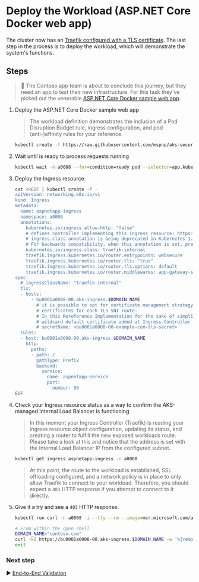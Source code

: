 # Deploy the Workload (ASP.NET Core Docker web app)

The cluster now has an [Traefik configured with a TLS certificate](./08-secret-managment-and-ingress-controller.md). The last step in the process is to deploy the workload, which will demonstrate the system's functions.

## Steps

> :book: The Contoso app team is about to conclude this journey, but they need an app to test their new infrastructure. For this task they've picked out the venerable [ASP.NET Core Docker sample web app](https://github.com/dotnet/dotnet-docker/tree/master/samples/aspnetapp).

1. Deploy the ASP.NET Core Docker sample web app

   > The workload definition demonstrates the inclusion of a Pod Disruption Budget rule, ingress configuration, and pod (anti-)affinity rules for your reference.

   ```bash
   kubectl create -f https://raw.githubusercontent.com/mspnp/aks-secure-baseline/main/workload/aspnetapp.yaml
   ```

1. Wait until is ready to process requests running

   ```bash
   kubectl wait -n a0008 --for=condition=ready pod --selector=app.kubernetes.io/name=aspnetapp --timeout=90s
   ```

1. Deploy the Ingress resource

   ```bash
   cat <<EOF | kubectl create -f -
   apiVersion: networking.k8s.io/v1
   kind: Ingress
   metadata:
     name: aspnetapp-ingress
     namespace: a0008
     annotations:
       kubernetes.io/ingress.allow-http: "false"
       # defines controller implementing this ingress resource: https://docs.microsoft.com/en-us/azure/dev-spaces/how-to/ingress-https-traefik
       # ingress.class annotation is being deprecated in Kubernetes 1.18: https://kubernetes.io/docs/concepts/services-networking/ingress/#deprecated-annotation
       # For backwards compatibility, when this annotation is set, precedence is given over the new field ingressClassName under spec.
       kubernetes.io/ingress.class: traefik-internal
       traefik.ingress.kubernetes.io/router.entrypoints: websecure
       traefik.ingress.kubernetes.io/router.tls: "true"
       traefik.ingress.kubernetes.io/router.tls.options: default
       traefik.ingress.kubernetes.io/router.middlewares: app-gateway-snet@file, gzip-compress@file
   spec:
     # ingressClassName: "traefik-internal"
     tls:
     - hosts:
         - bu0001a0008-00.aks-ingress.$DOMAIN_NAME
           # it is possible to opt for certificate management strategy with dedicated
           # certificates for each TLS SNI route.
           # In this Rereference Implementation for the sake of simplicity we use a
           # wildcard default certificate added at Ingress Controller configuration level which is *.example.com
           # secretName: <bu0001a0008-00-example-com-tls-secret>
     rules:
     - host: bu0001a0008-00.aks-ingress.$DOMAIN_NAME
       http:
         paths:
         - path: /
           pathType: Prefix
           backend:
             service:
               name: aspnetapp-service
               port:
                 number: 80
   EOF
   ```

1. Check your Ingress resource status as a way to confirm the AKS-managed Internal Load Balancer is functioning

   > In this moment your Ingress Controller (Traefik) is reading your ingress resource object configuration, updating its status, and creating a router to fulfill the new exposed workloads route. Please take a look at this and notice that the address is set with the Internal Load Balancer IP from the configured subnet.

   ```bash
   kubectl get ingress aspnetapp-ingress -n a0008
   ```

   > At this point, the route to the workload is established, SSL offloading configured, and a network policy is in place to only allow Traefik to connect to your workload. Therefore, you should expect a `403` HTTP response if you attempt to connect to it directly.

1. Give it a try and see a `403` HTTP response.

   ```bash
   kubectl run curl -n a0008 -i --tty --rm --image=mcr.microsoft.com/azure-cli --limits='cpu=200m,memory=128Mi'
   
   # From within the open shell
   DOMAIN_NAME="contoso.com"
   curl -kI https://bu0001a0008-00.aks-ingress.$DOMAIN_NAME -w '%{remote_ip}\n'
   exit
   ```

### Next step

:arrow_forward: [End-to-End Validation](./10-validation.md)
